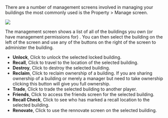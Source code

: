 ---
---
There are a number of management screens involved in managing your buildings the most commonly used is the Property > Manage screen.

[![](https://lohcdn.com/images/t_propertymanagement.jpg)](https://lohcdn.com/images/propertymanagement.jpg)

The management screen shows a list of all of the buildings you own (or have management permissions for) . You can then select the building on the left of the screen and use any of the buttons on the right of the screen to administer the building.

*   **Unlock**, Click to unlock the selected locked building.
*   **Recall**, Click to travel to the location of the selected building.
*   **Destroy**, Click to destroy the selected building.
*   **Reclaim**, Click to reclaim ownership of a building. If you are sharing ownership of a building or merely a manager but need to take ownership clicking this button will give you full ownership.
*   **Trade**, Click to trade the selected building to another player.
*   **Friends**, Click to access the friends screen for the selected building.
*   **Recall Check**, Click to see who has marked a recall location to the selected building.
*   **Renovate**, Click to use the rennovate screen on the selected building.